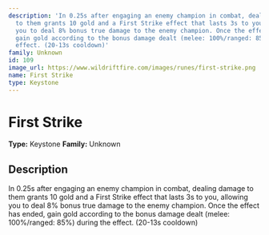 ```yaml
---
description: 'In 0.25s after engaging an enemy champion in combat, dealing damage
  to them grants 10 gold and a First Strike effect that lasts 3s to you, allowing
  you to deal 8% bonus true damage to the enemy champion. Once the effect has ended,
  gain gold according to the bonus damage dealt (melee: 100%/ranged: 85%) during the
  effect. (20-13s cooldown)'
family: Unknown
id: 109
image_url: https://www.wildriftfire.com/images/runes/first-strike.png
name: First Strike
type: Keystone
---
```


# First Strike

**Type:** Keystone
**Family:** Unknown

## Description

In 0.25s after engaging an enemy champion in combat, dealing damage to them grants 10 gold and a First Strike effect that lasts 3s to you, allowing you to deal 8% bonus true damage to the enemy champion. Once the effect has ended, gain gold according to the bonus damage dealt (melee: 100%/ranged: 85%) during the effect. (20-13s cooldown)

